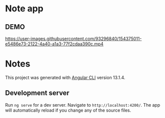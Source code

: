 # Note app
## DEMO


https://user-images.githubusercontent.com/93296840/154375011-e5486e73-2122-4a40-a1a3-77f2cdaa390c.mp4




# Notes

This project was generated with [Angular CLI](https://github.com/angular/angular-cli) version 13.1.4.

## Development server

Run `ng serve` for a dev server. Navigate to `http://localhost:4200/`. The app will automatically reload if you change any of the source files.

